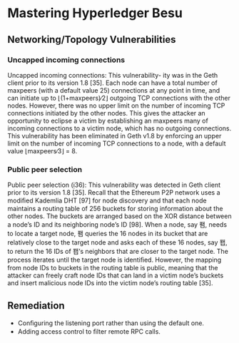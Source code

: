 # Mastering Hyperledger Besu

## Networking/Topology Vulnerabilities

### Uncapped incoming connections

Uncapped incoming connections: This vulnerability-
ity was in the Geth client prior to its version 1.8 [35]. Each
node can have a total number of maxpeers (with a default
value 25) connections at any point in time, and can initiate
up to ⌊(1+maxpeers)∕2⌋ outgoing TCP connections with the
other nodes. However, there was no upper limit on the number
of incoming TCP connections initiated by the other nodes.
This gives the attacker an opportunity to eclipse a victim
by establishing an maxpeers many of incoming connections
to a victim node, which has no outgoing connections. This
vulnerability has been eliminated in Geth v1.8 by enforcing
an upper limit on the number of incoming TCP connections
to a node, with a default value ⌊maxpeers∕3⌋ = 8.

### Public peer selection

Public peer selection (36): This vulnerability was detected in
Geth client prior to its version 1.8 [35]. Recall that
the Ethereum P2P network uses a modiﬁed Kademlia DHT
[97] for node discovery and that each node maintains a routing
table of 256 buckets for storing information about the other
nodes. The buckets are arranged based on the XOR distance
between a node’s ID and its neighboring node’s ID [98]. When
a node, say 퐴, needs to locate a target node, 퐴 queries the
16 nodes in its bucket that are relatively close to the target
node and asks each of these 16 nodes, say 퐵, to return the 16
IDs of 퐵’s neighbors that are closer to the target node. The
process iterates until the target node is identiﬁed. However,
the mapping from node IDs to buckets in the routing table is
public, meaning that the attacker can freely craft node IDs that
can land in a victim node’s buckets and insert malicious node
IDs into the victim node’s routing table [35].

## Remediation

- Conﬁguring the listening port rather than using the default one.
- Adding access control to ﬁlter remote RPC calls.
